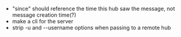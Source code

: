 - "since" should reference the time this hub saw the message, not message creation time(?)
- make a cli for the server
- strip -u and --username options when passing to a remote hub
